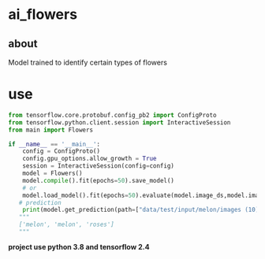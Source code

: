 # ai_flowers
## about
Model trained to identify certain types of flowers
# use 
```python
from tensorflow.core.protobuf.config_pb2 import ConfigProto
from tensorflow.python.client.session import InteractiveSession
from main import Flowers

if __name__ == '__main__':
    config = ConfigProto()
    config.gpu_options.allow_growth = True
    session = InteractiveSession(config=config)
    model = Flowers()
    model.compile().fit(epochs=50).save_model()
    # or 
    model.load_model().fit(epochs=50).evaluate(model.image_ds,model.image_label_ds)
   # prediction 
    print(model.get_prediction(path=["data/test/input/melon/images (10).jpeg", "data/test/input/melon/images (1).jpeg","data/test/input/roses/24781114_bc83aa811e_n.jpg"]))
   """
   ['melon', 'melon', 'roses']
   """
```
**project use python 3.8  and tensorflow 2.4**

